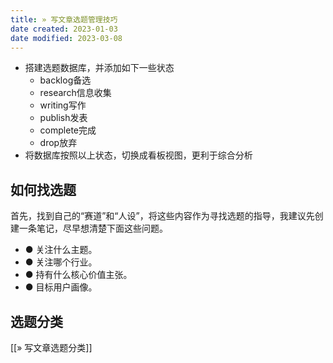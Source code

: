 ```yaml
---
title: » 写文章选题管理技巧
date created: 2023-01-03
date modified: 2023-03-08
---
```


- 搭建选题数据库，并添加如下一些状态
	- backlog备选
	- research信息收集
	- writing写作
	- publish发表
	- complete完成
	- drop放弃
- 将数据库按照以上状态，切换成看板视图，更利于综合分析

## 如何找选题

首先，找到自己的“赛道”和“人设”，将这些内容作为寻找选题的指导，我建议先创建一条笔记，尽早想清楚下面这些问题。

- ● 关注什么主题。
- ● 关注哪个行业。
- ● 持有什么核心价值主张。
- ● 目标用户画像。

## 选题分类

[[» 写文章选题分类]]
